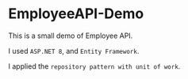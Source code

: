 # EmployeeAPI-Demo

This is a small demo of Employee API.

I used `ASP.NET 8`, and `Entity Framework`.

I applied the `repository pattern with unit of work`. 
